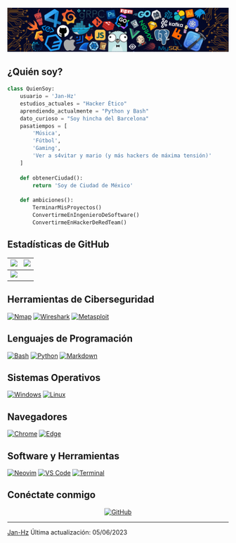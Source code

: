 ![Banner de GitHub](https://github.com/Jaydeep-Yadav/Jaydeep-Yadav/blob/main/banner.png)

## ¿Quién soy?

```python
class QuienSoy:
    usuario = 'Jan-Hz'
    estudios_actuales = "Hacker Ético"
    aprendiendo_actualmente = "Python y Bash"
    dato_curioso = "Soy hincha del Barcelona"
    pasatiempos = [
        'Música',
        'Fútbol',
        'Gaming',
        'Ver a s4vitar y mario (y más hackers de máxima tensión)'
    ]
    
    def obtenerCiudad():
        return 'Soy de Ciudad de México'
    
    def ambiciones():
        TerminarMisProyectos()
        ConvertirmeEnIngenieroDeSoftware()
        ConvertirmeEnHackerDeRedTeam()
```

## Estadísticas de GitHub

<img src="https://github-readme-stats.vercel.app/api?username=jan-Hz&&show_icons=true&count_private=true&theme=github_dark">|<img src="https://github-readme-streak-stats.herokuapp.com/?user=jan-Hz&theme=blueberry_duo"/>
|---|---|
<img src="https://github-readme-stats.vercel.app/api/top-langs/?username=jan-Hz&layout=compact&theme=github_dark"/>|

## Herramientas de Ciberseguridad

<p>
    <a href="#"><img alt="Nmap" src="https://img.shields.io/badge/Nmap-%23000000.svg?logo=nmap&logoColor=white"></a>
    <a href="#"><img alt="Wireshark" src="https://img.shields.io/badge/Wireshark-%23167C80.svg?logo=wireshark&logoColor=white"></a>
    <a href="#"><img alt="Metasploit" src="https://img.shields.io/badge/Metasploit-%23121011.svg?logo=metasploit&logoColor=white"></a>
</p>

## Lenguajes de Programación

<p>
    <a href="#"><img alt="Bash" src="https://img.shields.io/badge/Bash-%23121011.svg?logo=gnu-bash&logoColor=white"></a>
    <a href="#"><img alt="Python" src="https://img.shields.io/badge/Python-%233776AB.svg?logo=python&logoColor=white"></a>
    <a href="#"><img alt="Markdown" src="https://img.shields.io/badge/Markdown-%23000000.svg?logo=markdown&logoColor=white"></a>
</p>

## Sistemas Operativos
<p>
    <a href="#"><img alt="Windows" src="https://img.shields.io/badge/Windows-0078D6?logo=windows&logoColor=white"></a>
    <a href="#"><img alt="Linux" src="https://img.shields.io/badge/Linux-FCC624?logo=linux&logoColor=black"></a>
</p>

## Navegadores
<p>
    <a href="#"><img alt="Chrome" src="https://img.shields.io/badge/Chrome-4285F4?logo=Google-Chrome&logoColor=white"></a>
    <a href="#"><img alt="Edge" src="https://img.shields.io/badge/Edge-0078D7?logo=Microsoft-edge&logoColor=white"></a>
</p>

## Software y Herramientas
<p>
    <a href="#"><img alt="Neovim" src="https://img.shields.io/badge/Neovim-%2357A143.svg?logo=neovim&logoColor=white"></a>
    <a href="#"><img alt="VS Code" src="https://img.shields.io/badge/VS%20Code-0078d7.svg?logo=visual-studio-code&logoColor=white"></a>
    <a href="#"><img alt="Terminal" src="https://img.shields.io/badge/Terminal-%23054020?logo=gnu-terminal&logoColor=white"></a>
</p>

## Conéctate conmigo
<p align="center">
  <a href="https://github.com/jan-Hz"><img alt="GitHub" src="https://img.shields.io/badge/GitHub-100000?style=for-the-badge&logo=github&logoColor=white"></a>
</p>

------
[Jan-Hz](https://github.com/jan-Hz)
Última actualización: 05/06/2023
